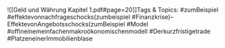 
![[Geld und Währung Kapitel 1.pdf#page=20]]Tags & Topics:
   #zumBeispiel
   #effektevonnachfrageschocks(zumbeispiel
   #Finanzkrise)–EffektevonAngebotsschocks(zumBeispiel
   #Model
   #offineinemeinfachenmakroökonomischenmodell
   #Derkurzfristigetrade
   #PlatzeneinerImmobilienblase